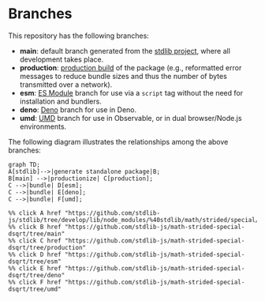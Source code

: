 <!--

@license Apache-2.0

Copyright (c) 2022 The Stdlib Authors.

Licensed under the Apache License, Version 2.0 (the "License");
you may not use this file except in compliance with the License.
You may obtain a copy of the License at

    http://www.apache.org/licenses/LICENSE-2.0

Unless required by applicable law or agreed to in writing, software
distributed under the License is distributed on an "AS IS" BASIS,
WITHOUT WARRANTIES OR CONDITIONS OF ANY KIND, either express or implied.
See the License for the specific language governing permissions and
limitations under the License.

-->

# Branches

This repository has the following branches:

-   **main**: default branch generated from the [stdlib project][stdlib-url], where all development takes place.
-   **production**: [production build][production-url] of the package (e.g., reformatted error messages to reduce bundle sizes and thus the number of bytes transmitted over a network).
-   **esm**: [ES Module][esm-url] branch for use via a `script` tag without the need for installation and bundlers.
-   **deno**: [Deno][deno-url] branch for use in Deno.
-   **umd**: [UMD][umd-url] branch for use in Observable, or in dual browser/Node.js environments.

The following diagram illustrates the relationships among the above branches:

```mermaid
graph TD;
A[stdlib]-->|generate standalone package|B;
B[main] -->|productionize| C[production];
C -->|bundle| D[esm];
C -->|bundle| E[deno];
C -->|bundle| F[umd];

%% click A href "https://github.com/stdlib-js/stdlib/tree/develop/lib/node_modules/%40stdlib/math/strided/special/dsqrt"
%% click B href "https://github.com/stdlib-js/math-strided-special-dsqrt/tree/main"
%% click C href "https://github.com/stdlib-js/math-strided-special-dsqrt/tree/production"
%% click D href "https://github.com/stdlib-js/math-strided-special-dsqrt/tree/esm"
%% click E href "https://github.com/stdlib-js/math-strided-special-dsqrt/tree/deno"
%% click F href "https://github.com/stdlib-js/math-strided-special-dsqrt/tree/umd"
```

[stdlib-url]: https://github.com/stdlib-js/stdlib/tree/develop/lib/node_modules/%40stdlib/math/strided/special/dsqrt
[production-url]: https://github.com/stdlib-js/math-strided-special-dsqrt/tree/production
[deno-url]: https://github.com/stdlib-js/math-strided-special-dsqrt/tree/deno
[umd-url]: https://github.com/stdlib-js/math-strided-special-dsqrt/tree/umd
[esm-url]: https://github.com/stdlib-js/math-strided-special-dsqrt/tree/esm